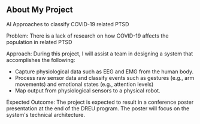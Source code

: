 ## About My Project

AI Approaches to classify COVID-19 related PTSD

Problem: There is a lack of research on how COVID-19 affects the population in related PTSD 

Approach: During this project, I will assist a team in designing a system that accomplishes the following:

  - Capture physiological data such as EEG and EMG from the human body.
  - Process raw sensor data and classify events such as gestures (e.g., arm movements) and emotional states (e.g., attention levels)
  - Map output from physiological sensors to a physical robot. 

Expected Outcome: The project is expected to result in a conference poster presentation at the end of the DREU program. The poster will focus on the system's technical architecture.


